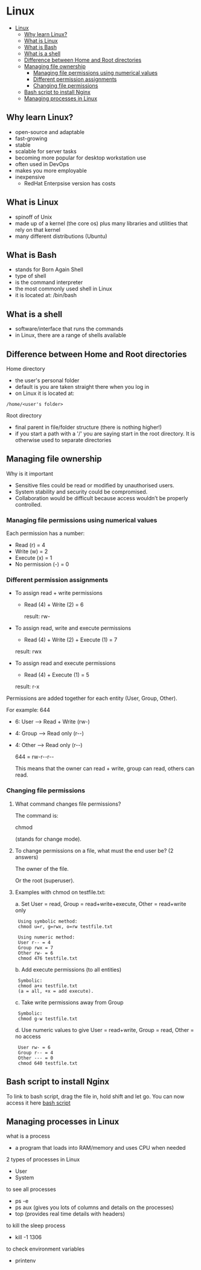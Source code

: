# Linux

- [Linux](#linux)
  - [Why learn Linux?](#why-learn-linux)
  - [What is Linux](#what-is-linux)
  - [What is Bash](#what-is-bash)
  - [What is a shell](#what-is-a-shell)
  - [Difference between Home and Root directories](#difference-between-home-and-root-directories)
  - [Managing file ownership](#managing-file-ownership)
    - [Managing file permissions using numerical values](#managing-file-permissions-using-numerical-values)
    - [Different permission assignments](#different-permission-assignments)
    - [Changing file permissions](#changing-file-permissions)
  - [Bash script to install Nginx](#bash-script-to-install-nginx)
  - [Managing processes in Linux](#managing-processes-in-linux)


## Why learn Linux?
- open-source and adaptable
- fast-growing
- stable
- scalable for server tasks
- becoming more popular for desktop workstation use
- often used in DevOps
- makes you more employable
- inexpensive
  - RedHat Enterpsise version has costs

## What is Linux
- spinoff of Unix
- made up of a kernel (the core os) plus many libraries and utilities that rely on that kernel
- many different distributions (Ubuntu)

## What is Bash
- stands for Born Again Shell
- type of shell
- is the command interpreter
- the most commonly used shell in Linux
- it is located at: /bin/bash

## What is a shell
- software/interface that runs the commands
- in Linux, there are a range of shells available

## Difference between Home and Root directories

Home directory
- the user's personal folder
- default is you are taken straight there when you log in
- on Linux it is located at:
```
/home/<user's folder>
```

Root directory
- final parent in file/folder structure (there is nothing higher!)
- if you start a path with a '/' you are saying start in the root directory. It is otherwise used to separate directories

## Managing file ownership
Why is it important
- Sensitive files could be read or modified by unauthorised users.
- System stability and security could be compromised.
- Collaboration would be difficult because access wouldn’t be properly controlled.

### Managing file permissions using numerical values
Each permission has a number:

- Read (r) = 4
- Write (w) = 2
- Execute (x) = 1
- No permission (-) = 0

### Different permission assignments
- To assign read + write permissions
  - Read (4) + Write (2) = 6
  
    result: rw-

- To assign read, write and execute permissions
  - Read (4) + Write (2) + Execute (1) = 7
    
  result: rwx

- To assign read and execute permissions
  - Read (4) + Execute (1) = 5
    
  result: r-x

Permissions are added together for each entity (User, Group, Other).

For example: 644
- 6: User --> Read + Write (rw-)
- 4: Group --> Read only (r--)
- 4: Other --> Read only (r--)

    644 = rw-r--r--

    This means that the owner can read + write, group can read, others can read.

### Changing file permissions
1. What command changes file permissions?

    The command is:

    chmod


    (stands for change mode).

2. To change permissions on a file, what must the end user be? (2 answers)

    The owner of the file.

    Or the root (superuser).

3. Examples with chmod on testfile.txt:
   
    a. Set User = read, Group = read+write+execute, Other = read+write only

        Using symbolic method:
        chmod u=r, g=rwx, o=rw testfile.txt

        Using numeric method:
        User r-- = 4
        Group rwx = 7
        Other rw- = 6
        chmod 476 testfile.txt

    b. Add execute permissions (to all entities)

        Symbolic:
        chmod a+x testfile.txt
        (a = all, +x = add execute).

    c. Take write permissions away from Group

        Symbolic:
        chmod g-w testfile.txt

    d. Use numeric values to give User = read+write, Group = read, Other = no access

        User rw- = 6
        Group r-- = 4
        Other --- = 0
        chmod 640 testfile.txt

## Bash script to install Nginx
To link to bash script, drag the file in, hold shift and let go. You can now access it here [bash script](bash-scripts/prov-nginx.sh)

## Managing processes in Linux
what is a process
- a program that loads into RAM/memory and uses CPU when needed

2 types of processes in Linux
- User
- System

to see all processes
- ps -e
- ps aux (gives you lots of columns and details on the processes)
- top (provides real time details with headers)


to kill the sleep process
- kill -1 1306

to check environment variables
- printenv